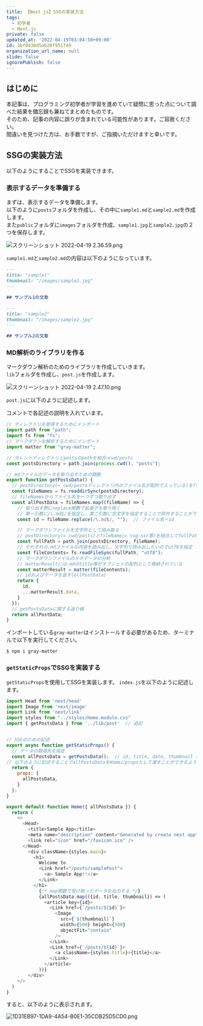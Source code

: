 ```yaml
---
title: 【Next.js】SSGの実装方法
tags:
  - 初学者
  - Next.js
private: false
updated_at: '2022-04-19T03:04:58+09:00'
id: 1bf0438d5ab20f951f49
organization_url_name: null
slide: false
ignorePublish: false
---
```

## はじめに
本記事は、プログラミング初学者が学習を進めていて疑問に思った点について調べた結果を備忘録も兼ねてまとめたものです。  
そのため、記事の内容に誤りが含まれている可能性があります。ご容赦ください。  
間違いを見つけた方は、お手数ですが、ご指摘いただけますと幸いです。  

## SSGの実装方法
以下のようにすることでSSGを実装できます。

### 表示するデータを準備する
まずは、表示するデータを準備します。  
以下のように`posts`フォルダを作成し、その中に`sample1.md`と`sample2.md`を作成します。  
また`public`フォルダに`images`フォルダを作成、`sample1.jpg`と`sample2.jpg`の２つを保存します。

![スクリーンショット 2022-04-19 2.36.59.png](https://qiita-image-store.s3.ap-northeast-1.amazonaws.com/0/2342443/2c56a682-c821-a2a1-216f-1de35df07944.png)


`sample1.md`と`sample2.md`の内容は以下のようになっています。

```sample1.md
---
title: "sample1"
thumbnail: "/images/sample1.jpg"
---

## サンプル1の文章
```

```sample2.md
---
title: "sample2"
thumbnail: "/images/sample2.jpg"
---

## サンプル2の文章
```

### MD解析のライブラリを作る
マークダウン解析のためのライブラリを作成していきます。  
`lib`フォルダを作成し、`post.js`を作成します。

![スクリーンショット 2022-04-19 2.47.10.png](https://qiita-image-store.s3.ap-northeast-1.amazonaws.com/0/2342443/a925ba81-c6af-4cf6-c71d-b9e7f8c76adb.png)


`post.js`に以下のように記述します。

コメントで各記述の説明を入れています。



```post.js
// ディレクトリを取得するためにインポート
import path from "path";
import fs from "fs";
// マークダウンを解析するためにインポート
import matter from "gray-matter";

// カレントディレクトリとpostsのpathを結合→cwd/posts
const postsDirectory = path.join(process.cwd(), "posts");

// mdファイルのデータを取り出すための関数
export function getPostsData() {
  // postDirectory(= cwd/postsディレクトリ内のファイル名が配列で入っている)をfs.readdirSyncで読み出してfileNamesに格納
  const fileNames = fs.readdirSync(postsDirectory);
  // fileNamesからファイル名を一つずつ取り出す
  const allPostData = fileNames.map((fileName) => {
    // 取り出す際にreplace関数で拡張子を取り除く
    // 第一引数に/\.md$/を指定し、第二引数に空文字を指定することで除外することができる
    const id = fileName.replace(/\.md$/, "");  // ファイル名＝id

    // マークダウンファイルを文字列として読み取る
    // postDirectory(= cwd/posts)とfileName(= ssg-ssr等)を結合してfullPathに格納
    const fullPath = path.join(postsDirectory, fileName);
    // それぞれの.mdファイルの内容を読み出し。文字列で読み出したいのでutf8を指定
    const fileContents= fs.readFileSync(fullPath, "utf8");
    // マークダウンファイルのメタデータの分析
    // matterResultには.mdのtitle等がオブシェトの配列として格納されている
    const matterResult = matter(fileContents);
    // idおよびデータを返す(allPostData)
    return {
      id,
      ...matterResult.data,
    }
  });
  // getPostsDataに関する返り値
  return allPostData;
}
```

インポートしている`gray-matter`はインストールする必要があるため、ターミナルで以下を実行してください。

```:ターミナル
$ npm i gray-matter
```

### `getStaticProps`でSSGを実装する
`getStaticProps`を使用してSSGを実装します。
`index.js`を以下のように記述します。

```index.js
import Head from 'next/head'
import Image from 'next/image'
import Link from 'next/link'
import styles from "../styles/Home.module.css"
import { getPostsData } from '../lib/post'  // 追記


// SSGのための記述
export async function getStaticProps() {
  // データの取得先を指定
  const allPostsData = getPostsData();  // id, title, date, thumbnail のpathが格納されている
// 以下のように記述することでallPostsDataをHomeにpropsとして渡すことができるようになる。
  return {
    props: {
      allPostsData,
    }
  };
}

export default function Home({ allPostsData }) {
  return (
    <>
      <Head>
        <title>Sample App</title>
        <meta name="description" content="Generated by create next app" />
        <link rel="icon" href="/favicon.ico" />
      </Head>
        <div className={styles.main}>
          <h1>
            Welcome to
            <Link href="/posts/samplePost">
              <a> Sample App!!</a>
            </Link>
          </h1>
            {/* map関数で受け取ったデータを出力する */}
            {allPostsData.map(({id, title, thumbnail}) => (
              <article key={id}>
                <Link href={`/posts/${id}`}>
                  <Image
                    src={`${thumbnail}`}
                    width={500} height={500}
                    objectFit="contain"
                  />
                </Link>
                <Link href={`/posts/${id}`}>
                  <a className={styles.title}>{title}</a>
                </Link>
              </article>
            ))}
        </div>
    </>
  )
}


```

すると、以下のように表示されます。

![1D31EB97-1DA9-4A54-B0E1-35CDB25D5CD0.png](https://qiita-image-store.s3.ap-northeast-1.amazonaws.com/0/2342443/c9f1a228-97fd-feda-4279-b1c4168723ca.png)


